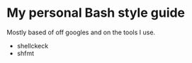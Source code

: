 # My personal Bash style guide

Mostly based of off googles and on the tools I use.

- shellckeck
- shfmt
